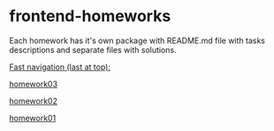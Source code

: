 # frontend-homeworks

Each homework has it's own package with README.md file with tasks descriptions and separate files with solutions.

<ins>Fast navigation (last at top):</ins>

[homework03](https://github.com/d9d9-Sun/frontend-homeworks/tree/master/homework03)

[homework02](https://github.com/d9d9-Sun/frontend-homeworks/tree/master/homework02)

[homework01](https://github.com/d9d9-Sun/frontend-homeworks/tree/master/homework01)